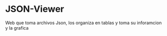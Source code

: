 # JSON-Viewer
 Web que toma archivos Json, los organiza en tablas y toma su inforamcion y la grafica
